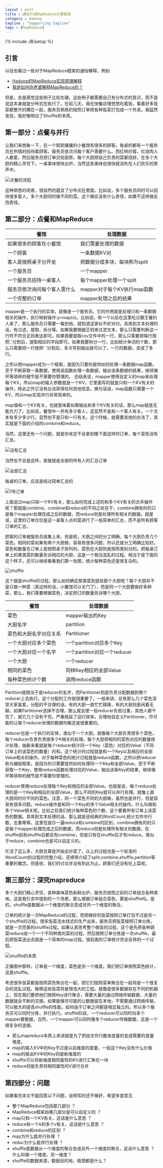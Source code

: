 ```yaml
---
layout : post
title : 通俗介绍MapReduce计算框架
category : Hadoop
tagline : "Supporting tagline"
tags : [MapReduce]
---
```

{% include JB/setup %}

## 引言
以往也看过一些对于MapReduce框架的通俗解释，例如

* [Hadoop的MapReduce实现原理解释](http://blog.csdn.net/fullofwindandsnow/article/details/7258667)
* [我是如何向老婆解释MapReduce的？](http://blog.jobbole.com/1321/)

但是，总是感觉这些例子比较生硬。这些例子都需要自己有分布式的意识，而不是说这本身就是分布式在执行了。在前几天，我在快餐店慢悠悠吃着饭，看着好多饭菜都整齐的摞在一起，服务员熟练的按照订单把各种饭菜打包成一个外卖。我猛然发现，我好像明白了Shuffle的本质。

## 第一部分：点餐与并行

让我们来想象一下，在一个熙熙攘攘的小餐馆有很多的顾客。每桌的都有一个服务员在热情的招待着顾客。服务员依次问每个客户需要什么。西红柿炒蛋，红烧肉人人都爱。然后服务员把订单交给厨房。每个大厨把自己负责的菜都烧好。在多个大厨的精心烹饪下，一桌美味很快出炉。当然这些美味也很快就消失在人们欢乐的笑声中。

![点餐的流程](https://raw.githubusercontent.com/inotepad/inotepad.github.io/master/_image/mapreduce_introduction_1.jpg)


这种熟悉的场景，很自然的蕴含了分布式在里面。比如说，多个服务员同时可以招待很多客人，多个大厨同时做不同的菜。这个确实没有什么奇怪，如果不这样做反而奇怪。

## 第二部分：点餐和MapReduce
|           餐馆                     |         处理数据                   |
|------------------------------------|------------------------------------|
| 如果很多的顾客在小餐馆             | 我们需要处理的数据                 |
| 一个顾客                           | 一条数据KV对                       |
| 客人是按照桌子分开坐               | 把数据分成多块，每块称为split      |
| 一个服务员                         | 一个mapper                         |
| 一个服务员招待一桌客人             | 每个mapper处理一个split            |
| 服务员依次询问每个客人需什么       | mapper对于每个KV执行map函数        |
| 一个完整的订单                     | mapper处理之后的结果               |

mapper是一个执行的实体，就像是一个服务员。它的作用就是处理只和一条数据相关的操作，执行映射操作:y=map(x)。比如说，有一个以前在这里吃过霸王餐的人来了，那么服务员只需要一看到他，就知道这家伙不好对付。具体到文本处理的话，有过滤，提取，拆分等。如果我要根据正则来过滤文本，那么只需要判断这一行符不符合正则表达即可。如果我要提取csv文件中的一行，那么只需要把每行按照','分割后，提取相应的字段即可。如果我要拆分一行，比如统计单词的个数，那么只需要把一行按照' '分割后，多次写到输出就可以了，一行的数据，变成了多行。

之所以把mapper成为一个框架，是因为只要你提供如何处理一条数据map函数。至于不断获取一条数据，使用该函数处理一条数据，输出该条数据的结果，继续循环等琐碎的细节是不需要你管理的。
总结来说，mapper使用自定义的map来处理每个KV。所以map的输入参数就是一个KV，它里面写的就是只和一个KV有关的操作，除此之外它没有办法获得任何其他信息。换句话说，map函数只需要一个KV，所以map实现并行非常简单的。

map值和一个KV有关，也就意味着如果输出和多个KV有关的话，那么map就是无能为力了。比如说，餐馆中一共有多少客人，这显然不是和一个客人有关。一个文本有多少多少行，显然也不是只和一行有关。这个时候，就需要其他的办法了，其实就是下面的介绍的combine和reduce。

当然，这里还有一个问题，就是你肯定不会拿到像下面这样的订单，每个菜色没有汇总。

![没有汇总](https://raw.githubusercontent.com/inotepad/inotepad.github.io/master/_image/mapreduce_introduction_2.jpg)

当然也不会是这样，直接就是全部的所有人的汇总订单

![全部汇总](https://raw.githubusercontent.com/inotepad/inotepad.github.io/master/_image/mapreduce_introduction_3.jpg)

每桌的订单，应该是经过简单汇总的

![1号订单](https://raw.githubusercontent.com/inotepad/inotepad.github.io/master/_image/mapreduce_introduction_4.jpg)

上面说过map只和一个KV有关，那么如何完成上述的和多个KV有关的合并操作呢？那就是combine。combine和reduce的不同之处在于，combine拥有的的只是每个mapper处理完成之后的数据，而reduce则是处理所有相关的数据。就是说，这里的订单仅仅是这一桌客人点的菜进行了一些简单的汇总，而不是所有顾客订单的汇总。

顾客的订单被服务员收集上来，但是呢，大厨之间的分工明确，每个大厨负责几个菜色。相同的菜如果有两个大厨做，容易有很多问题，所以还是分工明确比较好。菜色和数量在订单上是按照桌子排列的，菜色在大厨则是按照类别分的。把每桌订单上的某类菜的数量告诉相应的大厨，这是一个相当混乱的过程。相当于是下面的这个样子。还可以继续看看我们第一张图，统计每种菜色还是很复杂的。

![shuffle](https://raw.githubusercontent.com/inotepad/inotepad.github.io/master/_image/mapreduce_introduction_5.jpg)

这个就是shuffle的过程。那么如何确定那类菜到底给那个大厨呢？每个大厨并不是只做一种菜（真这样的话，小餐馆可以关门了），而是同一个大厨要做好多种菜，那么，我们需要根据菜色，决定把订的数量告诉哪个大厨。

|           餐馆                     |         处理数据                   |
|------------------------------------|------------------------------------|
| 菜色                               | mapper输出的Key                    |
| 大厨名字                           | partition                          |
| 菜色和大厨名字对应关系             | Partitioner                        |
| 一个大厨对应多个菜色               | 一个partition对应多个Key           |
| 一个大厨对应一个名字               | 一个partition对应一个reducer       |
| 一个大厨                           | 一个reducer                        |
| 相同的菜色                         | 同样Key相应的全部Value             |
| 每种菜色统计个数                   | 调用reduce函数                     |

Partition就相当于是reducer的名字，而Partitioner则是负责分配数据到哪个reducer上去执行。这个分配的工作就很重要了。一般来讲，总有那么几个菜色深受大家喜爱，分配的不合理的话，有的大厨一直忙忙碌碌，有的大厨则是闲着无聊。如果Partitioner选择不合理，那么就会使一些reducer负担过重，其他人都干完了，就它几个没有干完，严重拖延了运行效率。合理地自定义Partitioner，尽可能的让每个reducer处理的数据均衡还是很重要的。

reducer也是一个执行的实体，类似于一个大厨。就像每个大厨负责很多个菜色，每个reducer负责负责很多个K相关的处理。每个大厨把相同的菜色对应的数量统计处理，抽象来看就是每个reducer统计同一个Key（菜色）对应的Value（不同订单上的该菜色的数量）的和。这个统计的过程就是和一个Key以及相应的全部Value相关的操作。对于每种菜色的统计过程就是reduce函数。之所以把reducer称为编程框架，是因为你只需要提供如何处理同一个Key和全部Value。至于不断获取一个Key，使用reduce函数处理对应的Value，输出该条Key的结果，继续循环等琐碎的细节是不需要你管理的。

reducer使用reduce处理每个Key和相应的全部Value。也就是说，每个reduce处理的是一个Key和相应的全部Value，那么不同的Key就可以并行处理。就像上面大厨同时炒不同的菜色。注意，同一个菜色不同的大厨做，虽然也是并行，但是容易有很多问题。reduce操作是和同一个Key的多个Value相关的操作。什么叫做和多个Value相关呢。比如之前我们统计每种菜色的个数，这个要看所有订单上该菜色的数据。具体到文本处理的话，那么就是说经典的WordCount,统计文件中行数，去重等等。这里在提示一遍reduce和combine的区别，combine拥有的的只是每个mapper处理完成之后的数据，而reduce则是处理所有相关的数据。在shuffle前和shuffle后都会有combine，但是只有在shuffle后才有reduce。类似于reduce，combine也是可以自定义的。

忙活了这么多，大厨总算是开始去炒菜了。以上的过程也是一个标准的WordCount的过程的完整介绍，还顺带介绍了split,combine,shuffle,partition等重要的概念。但是呢，我们的讨论并没有到此为止。顾客们还没有吃上菜呢。

## 第三部分：深究mapreduce
多个大厨们精心烹饪，各种美味菜色新鲜出炉，服务员按照之前的订单组合各种美味。这是我引言中提到的一个场景。那么根据订单组合菜色，算是shuffle吗。是的，shuffle是数据从一个维度的聚合变成另外一个维度的聚合。

订单的统计是一次MapReduce的过程，而把做好的饭菜按照订单打包不过是另一个shuffle的过程。很多饭菜流水线式的生产出来，服务员把饭菜按照订单分拣，就是一次完美的shuffle过程。如果认真思考整个做饭的过程，这个是先把各种蔬菜reduce成一个一个不同种类的菜的过程，然后按照订单分拣是一次shuffle，最后把饭菜送出去就是一个简单的map过程。很前面的订单统计完全反转的一个过程。

![shuffle的本质](https://raw.githubusercontent.com/inotepad/inotepad.github.io/master/_image/mapreduce_introduction_6.jpg)

正像图中那样，订单是一个维度，菜色是另一个维度。我们把订单按照菜色统计，这是shuffle。

考虑很多饭菜都是按照菜色聚合在一起，把它们按照菜单聚合在一起将是一个很复杂的混乱过程。搬移这些饭菜将是很浩大的工程。就像是很多数据存在不同的机器上，现在我们要把他们按照Key进行聚合，需要大量的通过网络传输数据，大量的数据就会不断的交换。如果能够尽可能的让数据留在本地，不需要通过网络传输，可以极大的提高shuffle的性能。如何由于订单之间都是相互独立的。所以多个服务员可以同时分拣，并行执行。shuffle阶段，一个reducer可以同时向多个mapper要数据，当然，一个mapper可以同时像多个reducer传输数据，这是一个很复杂的连接。

* 那么mapreduce本质上来讲就是为了把由文件行数来度量的变成需要的度量维度。
 * map的输入KV中的Key不过是以前维度的度量，一般这个Key没有什么价值
 * map的输出KV中的Key则是新维度的
 * shuffle可以将新维度相同属性的KV进行汇聚在一块
 * reduce则是负责将相同属性的V进行合并

## 第四部分：问题

如果看完本文不能回答以下问题，说明写的还不够好，希望多提意见

 * 整个MapReduce包括那几部分 ？
 * MapReduce框架由哪几部分是可以自定义的 ？
 * map只和一个KV有关，这话是什么意思 ？
 * reduce和一个k的多个v有关，这话是什么意思 ？
 * combine和reduce的区别 ？
 * map为什么能并行处理 ？
 * reduc为什么能并行处理 ？
 * shuffle是数据从一个维度的聚合变成另外一个维度的聚合，这话什么意思 ？ 什么叫做一个维度，另一维度？
 * shuffle的数据来源，数据目的地，瓶颈都是什么？

















